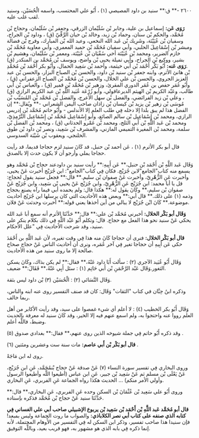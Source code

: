 ٢٦٠٠ -** ق:** سنيد بن داود المصيصي (١) ، أَبُو علي المحتسب، واسمه الْحُسَيْن، وسنيد لقب غلب عليه.

**رَوَى عَن:** إسماعيل بن علية، وجابر بْن سُلَيْمان الزرقي، وجعفر بْن سُلَيْمان، وحجاج بْن مُحَمَّد، والحكم بْن سنان، وحماد بْن زيد، وخالد بْن حيان الرَّقِّيّ (ق) ، وداود بْن الجراح، وسفيان بْن عُيَيْنَة، وشَرِيك بْن عَبد الله النخعي، وعبد الله بْن المبارك، وفرج بْن فضالة ومبشر بْن إِسْمَاعِيلَ الحلبي، وأبي سفيان مُحَمَّد بْن حميد المعمري، وأبي معاوية مُحَمَّد بْن خازم الضرير، ومحمد بْن عُيَيْنَة أخي سُفْيَان بْن عُيَيْنَة، ومعمر بْن سُلَيْمان، وهشيم بْن بشير، ووكيع بْن الجراح، وأَبِي تميلة يحيى بْن واضح، ويوسف بْن مُحَمَّد بن المنكدر (ق) .**رَوَى عَنه:** أَبُو بَكْر أَحْمَد بْن أَبي خيثمة، وأحمد بْن سَعِيد الحمال، وأَبُو بكر أَحْمَد بْن مُحَمَّدِ بْن هانئ الأثرم، وابنه جعفر بْن سنيد بْن داود، والحسن بْن الصباح البزار، والحسن بْن عبد العزيز الجروي، والحسن بْن علي الخلال، والحسن بْن مُحَمَّد بْن الصباح الزعفراني (ق) ، وأَبُو عُمَر حفص بن عُمَر الدوري المقرئ، وزهير بْن مُحَمَّد بْن قمير (ق) ، والعباس بْن أَبي طالب، وعَبْد الكريم بْن الهيثم الديرعاقولي، وأبو زُرْعَة عُبَيد اللَّهِ بْن عبد الكريم الرازي (ق) ، وعلي بْن زيد الفرائضي، والفضل بْن سهل الأعرج، والفضل بْن مُحَمَّد بْن المُسَيَّب بْن مُوسَى بْن زهير بْن يزيد بْن كيسان بْن زاذان صاحب اليمن الشعراني -** ويُقال:** إن الفضل هذا لم يبق بلدا إلا دخله فِي طلب العلم إلا الأندلس - وأَبُو حاتم مُحَمَّد بْن إدريس الرازي، ومحمد بْن إِسْمَاعِيل بْن سالم الصائغ، وأبو إِسْمَاعِيل مُحَمَّد بْن إِسْمَاعِيل التِّرْمِذِيّ، ومحمد بْن عَبد اللَّهِ بْن أَبي الثلج، ومحمد بْن عَمْرو الحدثاني (ق) ، ومحمد بْن الفضل بْن سلمة، ومحمد بْن المغيرة التميمي المازني، والمشرف بْن سَعِيد، ونصر بْن داود بْن طوق الخلنجي، ويعقوب بْن شَيْبَة السدوسي.

قال أبو بكر الأثرم (١) ، عَن أحمد بْن حنبل، قد كَانَ سنيد لزم حجاجا قديما، قد رأيت حجاجا يملي وأرجو أن لا يكون حدث إلا بالصدق.

وَقَال عَبد اللَّهِ بْن أَحْمَد بْن حنبل،** عَن أَبِيهِ:** رأيت سنيد بن داودعند حجاج بْن مُحَمَّد وهو يسمع منه كتاب"الجامع"لابن جُرَيْج. فكان فِي كتاب"الجامع": ابن جُرَيْج أخبرت عَنْ يحيى، وأخبرت عَنِ الزُّهْرِيّ، وأخبرت عَنْ صفوان بْن سليم.** قال:** فجعل سنيد يقول لحجاج: قل يا أبا محمد: ابن جُرَيْج عَنِ الزُّهْرِيّ، وابن جُرَيْج عَنْ يحيى بْن سَعِيد، وابن جُرَيْج عَنْ صفوان بْن سليم،** وكَانَ يقول له:** هكذا قال: ولم يحمده أبي فيما رآه يصنع بحجاج وذمه (١) على ذلك.** قال أبي:** وبعض هذه الأحاديث التي كان يرسلها ابن جُرَيْج أحاديث موضوعة.** كَانَ ابْن جُرَيْج لا يبالي من أين أخذها يعني قوله:** أخبرت وحدثت عَنْ فلان.

**وَقَال أبو بَكْر الخلال:** أخبرني مُحَمَّد بْن علي:** قال:** حَدَّثَنَا الأثرم أنه سمع أبا عَبد الله يحكي عَنْ سنيد نحو هذا الفعل مع حجاج. قال: وتكلم أَبُو عَبْد اللَّهِ فِي ذلك بكلام ينكر على سنيد، وقد شرحت الأحاديث فِي "علل الأحكام.

**قال أبو بَكْر الخلال:** فنرى أن حجاجا كَانَ منه هذا فِي وقت تغيره، لأن عَبد اللَّهِ بن أَحْمَدَ حكى عَن أَبِيهِ أن حجاجا تغير فِي آخر عُمَره، ونرى أن أحاديث الناس عَنْ حجاج صحاح صالحة إلا ما روى سنيد من هذه الأحاديث.

وَقَال أَبُو عُبَيد الآجري (٢) : سألت أَبَا داود عَنْهُ،** فقال:** لم يكن بذاك، وكَانَ يسكن الثغور.وَقَال عَبْد الرَّحْمَنِ بْن أَبي حَاتِم (١) : سئل أَبِي عَنْهُ،** فَقَالَ:** ضعيف.

وَقَال النَّسَائي (٢) : الْحُسَيْن (٣) بْن داود ليس بثقة.

وذكره ابنُ حِبَّان في كتاب "الثقات" وَقَال: كان قد صنف التفسير روى عنه ابنه والناس، ربما خالف.

وَقَال أَبُو بكر الخطيب (٤) : لا أعلم أي شيء غمصوا على سيد، وقد رأيت الأكابر من أهل العلم رووا عنه واحتجوا به، ولم اسمع عنهم فيه إلا الخير، وقد كَانَ سنيد له معرفة بالحديث وضبط، فاللَّه أعلم.

وقد ذكره أَبُو حاتم فِي جملة شيوخه الذين روى عنهم،** فقال:** بغدادي صدوق (٥) .

**قال أبو بَكْر بْن أَبي عاصم:** مات سنة ست وعشرين ومئتين (٦) .

روى له ابن مَاجَهْ.

وروى البخاري فِي تفسير سورة النساء (٧) عَنْ صدقة عَنْ حجاج بْنمُحَمَّد، عَنِ ابن جُرَيْج، عَنْ يَعْلَى بْن مسلم ثم عَنْ سَعِيد بْن جبير، عَنِ ابن عباس (أطيعوا اللَّه وأطيعوا الرسول وأولي الأمر منكم) ... الحديث هكذا رواه الجماعة عَنِ الفربري، عَنِ البخاري.

وروى أَبُو علي سَعِيد بْن عُثْمَانَ بْن السكن وحده عَنِ الفربري، عَنِ البخاري،** قال:** حَدَّثَنَا سنيد عَنْ حجاج بْن مُحَمَّد فذكره بإسناده.

**قال أبو مُحَمَّد عَبد اللَّهِ بْن أَحْمَد بْن سَعِيد بْن يربوع الإشبيلي صاحب أبي علي الغساني فِي كتابه الذي صنفه على كتاب أبي نصر الكلاباذي:** والصواب ما روت الجماعة وليس بمبعد! فإن سنيدا هذا صاحب تفسير، وذكر ابن السكن له فِي التفسير من الأَوهام المحتملة، لأنه إنما ذكره فِي بابه الذي هو مشهور به، فهو قريب بعيد، وباللَّه التوفيق.